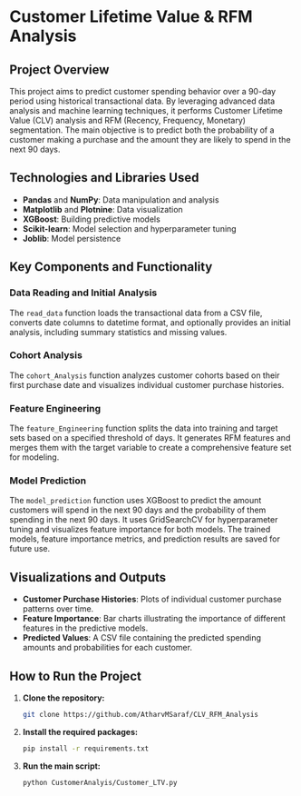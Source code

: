 # Customer Lifetime Value & RFM Analysis

## Project Overview
This project aims to predict customer spending behavior over a 90-day period using historical transactional data. By leveraging advanced data analysis and machine learning techniques, it performs Customer Lifetime Value (CLV) analysis and RFM (Recency, Frequency, Monetary) segmentation. The main objective is to predict both the probability of a customer making a purchase and the amount they are likely to spend in the next 90 days.

## Technologies and Libraries Used
- **Pandas** and **NumPy**: Data manipulation and analysis
- **Matplotlib** and **Plotnine**: Data visualization
- **XGBoost**: Building predictive models
- **Scikit-learn**: Model selection and hyperparameter tuning
- **Joblib**: Model persistence



## Key Components and Functionality

### Data Reading and Initial Analysis
The `read_data` function loads the transactional data from a CSV file, converts date columns to datetime format, and optionally provides an initial analysis, including summary statistics and missing values.

### Cohort Analysis
The `cohort_Analysis` function analyzes customer cohorts based on their first purchase date and visualizes individual customer purchase histories.

### Feature Engineering
The `feature_Engineering` function splits the data into training and target sets based on a specified threshold of days. It generates RFM features and merges them with the target variable to create a comprehensive feature set for modeling.

### Model Prediction
The `model_prediction` function uses XGBoost to predict the amount customers will spend in the next 90 days and the probability of them spending in the next 90 days. It uses GridSearchCV for hyperparameter tuning and visualizes feature importance for both models. The trained models, feature importance metrics, and prediction results are saved for future use.

## Visualizations and Outputs
- **Customer Purchase Histories**: Plots of individual customer purchase patterns over time.
- **Feature Importance**: Bar charts illustrating the importance of different features in the predictive models.
- **Predicted Values**: A CSV file containing the predicted spending amounts and probabilities for each customer.

## How to Run the Project

1. **Clone the repository:**
    ```bash
    git clone https://github.com/AtharvMSaraf/CLV_RFM_Analysis
    ```

2. **Install the required packages:**
    ```bash
    pip install -r requirements.txt
    ```

3. **Run the main script:**
    ```bash
    python CustomerAnalyis/Customer_LTV.py
    ```


